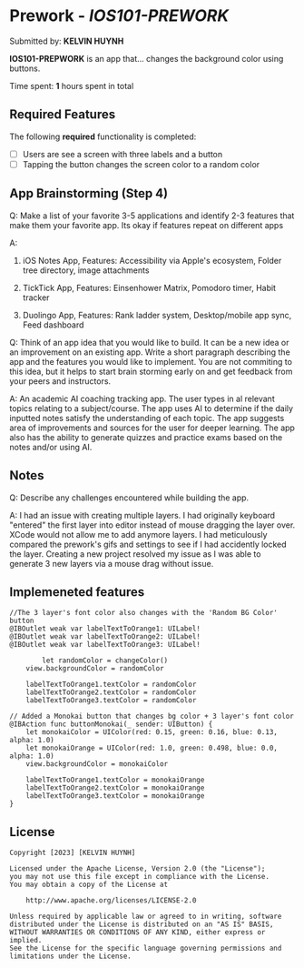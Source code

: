 # Prework - *IOS101-PREWORK*

Submitted by: **KELVIN HUYNH**

**IOS101-PREPWORK** is an app that... changes the background color using buttons.

Time spent: **1** hours spent in total

## Required Features

The following **required** functionality is completed:

- [ ] Users are see a screen with three labels and a button
- [ ] Tapping the button changes the screen color to a random color

## App Brainstorming (Step 4)

Q: Make a list of your favorite 3-5 applications and identify 2-3 features that make them your favorite app. Its okay if features repeat on different apps 

A: 
1. iOS Notes App,
Features: Accessibility via Apple's ecosystem, Folder tree directory, image attachments

2. TickTick App,
Features: Einsenhower Matrix, Pomodoro timer, Habit tracker

3. Duolingo App,
Features: Rank ladder system, Desktop/mobile app sync, Feed dashboard

Q: Think of an app idea that you would like to build. It can be a new idea or an improvement on an existing app. Write a short paragraph describing the app and the features you would like to implement. You are not commiting to this idea, but it helps to start brain storming early on and get feedback from your peers and instructors.

A: An academic AI coaching tracking app. The user types in al relevant topics relating to a subject/course. The app uses AI to determine if the daily inputted notes satisfy the understanding of each topic. The app suggests area of improvements and sources for the user for deeper learning. The app also has the ability to generate quizzes and practice exams based on the notes and/or using AI.


## Notes

Q: Describe any challenges encountered while building the app.

A: I had an issue with creating multiple layers. I had originally keyboard "entered" the first layer into editor instead of mouse dragging the layer over. XCode would not allow me to add anymore layers. I had meticulously compared the prework's gifs and settings to see if I had accidently locked the layer. Creating a new project resolved my issue as I was able to generate 3 new layers via a mouse drag without issue.

## Implemeneted features
    //The 3 layer's font color also changes with the 'Random BG Color' button
    @IBOutlet weak var labelTextToOrange1: UILabel!
    @IBOutlet weak var labelTextToOrange2: UILabel!
    @IBOutlet weak var labelTextToOrange3: UILabel!

            let randomColor = changeColor()
        view.backgroundColor = randomColor
        
        labelTextToOrange1.textColor = randomColor
        labelTextToOrange2.textColor = randomColor
        labelTextToOrange3.textColor = randomColor

    // Added a Monokai button that changes bg color + 3 layer's font color
    @IBAction func buttonMonokai(_ sender: UIButton) {
        let monokaiColor = UIColor(red: 0.15, green: 0.16, blue: 0.13, alpha: 1.0)
        let monokaiOrange = UIColor(red: 1.0, green: 0.498, blue: 0.0, alpha: 1.0)
        view.backgroundColor = monokaiColor
        
        labelTextToOrange1.textColor = monokaiOrange
        labelTextToOrange2.textColor = monokaiOrange
        labelTextToOrange3.textColor = monokaiOrange
    }
    

## License

    Copyright [2023] [KELVIN HUYNH]

    Licensed under the Apache License, Version 2.0 (the "License");
    you may not use this file except in compliance with the License.
    You may obtain a copy of the License at

        http://www.apache.org/licenses/LICENSE-2.0

    Unless required by applicable law or agreed to in writing, software
    distributed under the License is distributed on an "AS IS" BASIS,
    WITHOUT WARRANTIES OR CONDITIONS OF ANY KIND, either express or implied.
    See the License for the specific language governing permissions and
    limitations under the License.

